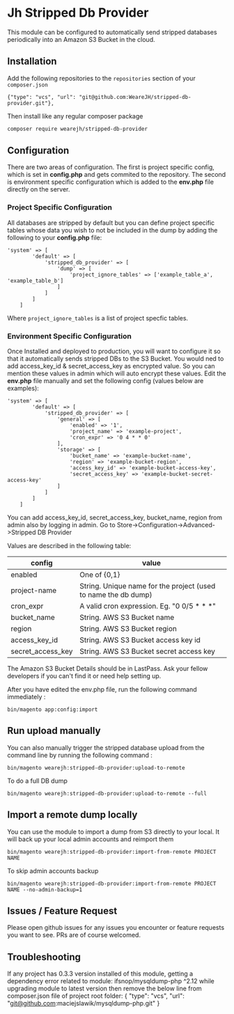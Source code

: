 # Jh Stripped Db Provider

This module can be configured to automatically send stripped databases periodically into an Amazon S3 Bucket in the cloud.

## Installation

Add the following repositories to the `repositories` section of your `composer.json`

```
{"type": "vcs", "url": "git@github.com:WeareJH/stripped-db-provider.git"},
```

Then install like any regular composer package
```bash
composer require wearejh/stripped-db-provider
```

## Configuration

There are two areas of configuration. The first is project specific config, which is set in **config.php** and gets commited to the repository. The second is environment specific configuration which is added to the **env.php** file directly on the server.

### Project Specific Configuration

All databases are stripped by default but you can define project specific tables whose data you wish to not be included in the dump by adding the following to your **config.php** file:

```
'system' => [
        'default' => [
            'stripped_db_provider' => [
                'dump' => [
                    'project_ignore_tables' => ['example_table_a', 'example_table_b']
                ]
            ]
        ]
    ]
```

Where `project_ignore_tables` is a list of project specfic tables.

### Environment Specific Configuration

Once Installed and deployed to production, you will want to configure it so that it automatically sends stripped DBs to the S3 Bucket.
You would ned to add access_key_id & secret_access_key as encrypted value. So you can mention these values in admin which will auto encrypt these values.
Edit the **env.php** file manually and set the following config (values below are examples):
```
'system' => [
        'default' => [
            'stripped_db_provider' => [
                'general' => [
                    'enabled' => '1',
                    'project_name' => 'example-project',
                    'cron_expr' => '0 4 * * 0'
                ],
                'storage' => [
                    'bucket_name' => 'example-bucket-name',
                    'region' => 'example-bucket-region',
                    'access_key_id' => 'example-bucket-access-key',
                    'secret_access_key' => 'example-bucket-secret-access-key'
                ]
            ]
        ]
    ]
```

You can add access_key_id, secret_access_key, bucket_name, region from admin also by logging in admin. Go to Store->Configuration->Advanced->Stripped DB Provider

Values are described in the following table:

| config                | value                                                               |
|-----------------------|---------------------------------------------------------------------|
| enabled               | One of {0,1}                                                        |
| project-name          | String. Unique name for the project (used to name the db dump)      |
| cron_expr             | A valid cron expression. Eg. "0 0/5 * * *"                          |
| bucket_name           | String. AWS S3 Bucket name                                          |
| region                | String. AWS S3 Bucket region                                        |
| access_key_id         | String. AWS S3 Bucket access key id                                 |
| secret_access_key     | String. AWS S3 Bucket secret access key                             |

The Amazon S3 Bucket Details should be in LastPass. Ask your fellow developers if you can't find it or need help setting up.

After you have edited the env.php file, run the following command immediately :

```
bin/magento app:config:import
``` 

## Run upload manually

You can also manually trigger the stripped database upload from the command line by running the following command : 

```
bin/magento wearejh:stripped-db-provider:upload-to-remote 
```

To do a full DB dump

```
bin/magento wearejh:stripped-db-provider:upload-to-remote --full
```

## Import a remote dump locally

You can use the module to import a dump from S3 directly to your local. It will back up your local admin accounts and 
reimport them

```
bin/magento wearejh:stripped-db-provider:import-from-remote PROJECT NAME 
```

To skip admin accounts backup

```
bin/magento wearejh:stripped-db-provider:import-from-remote PROJECT NAME --no-admin-backup=1
```

## Issues / Feature Request

Please open github issues for any issues you encounter or feature requests you want to see. PRs are of course welcomed.

## Troubleshooting

If any project has 0.3.3 version installed of this module, getting a dependency error related to module: ifsnop/mysqldump-php ^2.12 while upgrading module to latest version then remove the below line from composer.json file of project root folder:
        {
           "type": "vcs",
           "url": "git@github.com:maciejslawik/mysqldump-php.git"
         }
